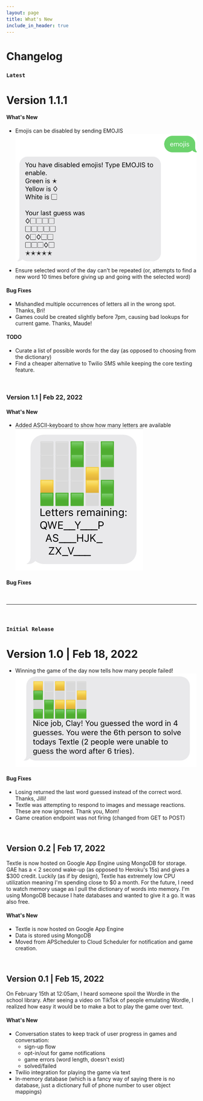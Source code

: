 ```yaml
---
layout: page
title: What's New
include_in_header: true
---
```


# Changelog

### `Latest`
# **Version 1.1.1**

#### What's New
- Emojis can be disabled by sending EMOJIS
  ![no-emojis](/assets/changelog/no-emojis.PNG)
- Ensure selected word of the day can't be repeated (or, attempts to find a new word 10 times before giving up and going with the selected word)

#### Bug Fixes
- Mishandled multiple occurrences of letters all in the wrong spot.  Thanks, Bri!
- Games could be created slightly before 7pm, causing bad lookups for current game. Thanks, Maude!

#### TODO
- Curate a list of possible words for the day (as opposed to choosing from the dictionary)
- Find a cheaper alternative to Twilio SMS while keeping the core texting feature.

<br>

### **Version 1.1  | Feb 22, 2022**

#### What's New
- Added ASCII-keyboard to show how many letters are available
![ASCII-keyboard](/assets/changelog/keyboard.jpg)

#### Bug Fixes

<br>

________
<br>

### `Initial Release`
# **Version 1.0  | Feb 18, 2022**
- Winning the game of the day now tells how many people failed!
![loses](/assets/changelog/lost.jpg)

#### Bug Fixes
- Losing returned the last word guessed instead of the correct word.  Thanks, Jilli!
- Textle was attempting to respond to images and message reactions.  These are now ignored.  Thank you, Mom!
- Game creation endpoint was not firing (changed from GET to POST)

<br>

## **Version 0.2  | Feb 17, 2022**
Textle is now hosted on Google App Engine using MongoDB for storage.  GAE has a < 2 second wake-up (as opposed to Heroku's 15s) and gives a $300 credit.  Luckily (as if by design), Textle has extremely low CPU utilization meaning I'm spending close to $0 a month.  For the future, I need to watch memory usage as I pull the dictionary of words into memory.  I'm using MongoDB because I hate databases and wanted to give it a go.  It was also free.

#### What's New
- Textle is now hosted on Google App Engine
- Data is stored using MongoDB
- Moved from APScheduler to Cloud Scheduler for notification and game creation.

<br>

## Version 0.1  | Feb 15, 2022
On February 15th at 12:05am, I heard someone spoil the Wordle in the school library.  After seeing a video on TikTok of people emulating Wordle, I realized how easy it would be to make a bot to play the game over text.

#### What's New
- Conversation states to keep track of user progress in games and conversation:
  - sign-up flow
  - opt-in/out for game notifications
  - game errors (word length, doesn't exist)
  - solved/failed
- Twilio integration for playing the game via text
- In-memory database (which is a fancy way of saying there is no database, just a dictionary full of phone number to user object mappings)

<br>